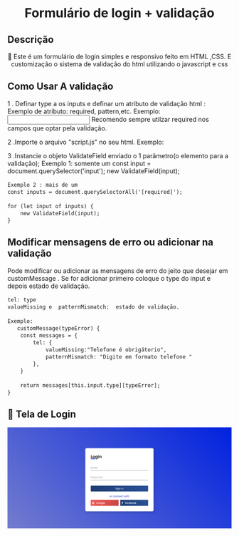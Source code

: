 <h1 align="center">Formulário de login + validação</h1>

## Descrição

<p align="center">🚀 Este é um formulário de login simples e responsivo feito em HTML ,CSS.
E customização  o sistema de validação do html utilizando o javascript e css </p>


## Como Usar A validação
 1 . Definar type a os inputs e definar um atributo de validação html :
     Exemplo de atributo: required, pattern,etc.
     Exemplo: <input type="email" required> Recomendo sempre utilzar required nos campos que optar pela validação.

 2 .Importe o arquivo "script.js" no seu html.
    Exemplo: <script src="script.js"></script>

 3 .Instancie o objeto ValidateField enviado o 1 parâmetro(o elemento  para a validação);
    Exemplo 1: somente um
    const input = document.querySelector('input');
    new ValidateField(input);
    
    Exemplo 2 : mais de um
    const inputs = document.querySelectorAll('[required]'); 
    
    for (let input of inputs) {
        new ValidateField(input);
    }
    
## Modificar mensagens de erro ou adicionar na validação

 Pode modificar ou adicionar as mensagens de erro do jeito que desejar em customMessage . Se for     adicionar primeiro coloque o type do input e depois estado de validação.
   
    tel: type
    valueMissing e  patternMismatch:  estado de validação.

    Exemplo:
       customMessage(typeError) {
        const messages = {
            tel: {
                valueMissing:"Telefone é obrigátorio",
                patternMismatch: "Digite em formato telefone "
            },
        }

        return messages[this.input.type][typeError];
    }

## 🚀 Tela de Login

<img src="assets/login.png">



